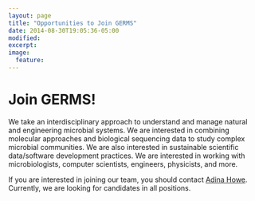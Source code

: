 ```yaml
---
layout: page
title: "Opportunities to Join GERMS"
date: 2014-08-30T19:05:36-05:00
modified:
excerpt:
image:
  feature:
---
```


# Join GERMS! #

We take an interdisciplinary approach to understand and manage natural and engineering microbial systems.  We are interested in combining molecular approaches and biological sequencing data to study complex microbial communities.  We are also interested in sustainable scientific data/software development practices.  We are interested in working with microbiologists, computer scientists, engineers, physicists, and more.  

If you are interested in joining our team, you should contact [Adina Howe](mailto:adina@anl.gov).  Currently, we are looking for candidates in all positions.





